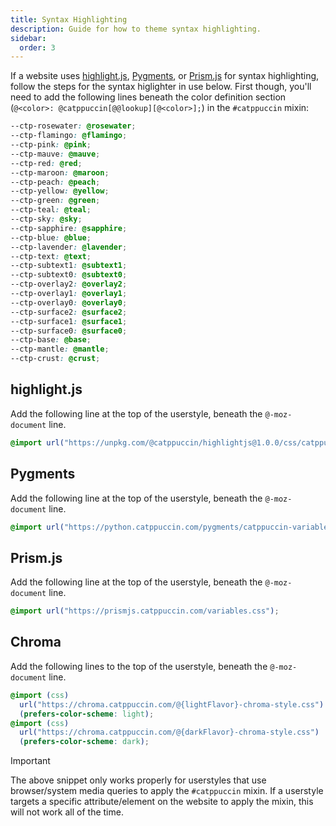 ```yaml
---
title: Syntax Highlighting
description: Guide for how to theme syntax highlighting.
sidebar: 
  order: 3
---
```


If a website uses [highlight.js](https://highlightjs.org/), [Pygments](https://pygments.org/), or [Prism.js](https://prismjs.com/) for syntax highlighting, follow the steps for the syntax higlighter in use below. First though, you'll need to add the following lines beneath the color definition section (`@<color>: @catppuccin[@@lookup][@<color>];`) in the `#catppuccin` mixin:

```css
--ctp-rosewater: @rosewater;
--ctp-flamingo: @flamingo;
--ctp-pink: @pink;
--ctp-mauve: @mauve;
--ctp-red: @red;
--ctp-maroon: @maroon;
--ctp-peach: @peach;
--ctp-yellow: @yellow;
--ctp-green: @green;
--ctp-teal: @teal;
--ctp-sky: @sky;
--ctp-sapphire: @sapphire;
--ctp-blue: @blue;
--ctp-lavender: @lavender;
--ctp-text: @text;
--ctp-subtext1: @subtext1;
--ctp-subtext0: @subtext0;
--ctp-overlay2: @overlay2;
--ctp-overlay1: @overlay1;
--ctp-overlay0: @overlay0;
--ctp-surface2: @surface2;
--ctp-surface1: @surface1;
--ctp-surface0: @surface0;
--ctp-base: @base;
--ctp-mantle: @mantle;
--ctp-crust: @crust;
```

## highlight.js

Add the following line at the top of the userstyle, beneath the `@-moz-document` line.

```css
@import url("https://unpkg.com/@catppuccin/highlightjs@1.0.0/css/catppuccin-variables.important.css");
```

## Pygments

Add the following line at the top of the userstyle, beneath the `@-moz-document` line.

```css
@import url("https://python.catppuccin.com/pygments/catppuccin-variables.important.css");
```

## Prism.js

Add the following line at the top of the userstyle, beneath the `@-moz-document` line.

```css
@import url("https://prismjs.catppuccin.com/variables.css");
```

## Chroma

Add the following lines to the top of the userstyle, beneath the `@-moz-document` line.

```css
@import (css)
  url("https://chroma.catppuccin.com/@{lightFlavor}-chroma-style.css")
  (prefers-color-scheme: light);
@import (css)
  url("https://chroma.catppuccin.com/@{darkFlavor}-chroma-style.css")
  (prefers-color-scheme: dark);
```

> [!IMPORTANT]
> The above snippet only works properly for userstyles that use browser/system media queries to apply the `#catppuccin` mixin. If a userstyle targets a specific attribute/element on the website to apply the mixin, this will not work all of the time.
